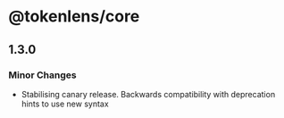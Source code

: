 # @tokenlens/core

## 1.3.0

### Minor Changes

- Stabilising canary release. Backwards compatibility with deprecation hints to use new syntax
